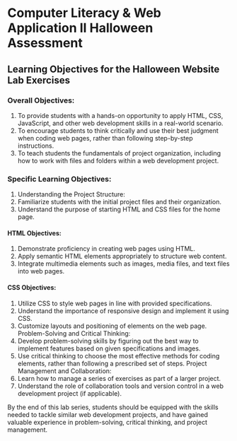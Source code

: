 # Computer Literacy & Web Application II Halloween Assessment

## Learning Objectives for the Halloween Website Lab Exercises
### Overall Objectives:
1. To provide students with a hands-on opportunity to apply HTML, CSS, JavaScript, and other
web development skills in a real-world scenario.
2. To encourage students to think critically and use their best judgment when coding web pages,
rather than following step-by-step instructions.
3. To teach students the fundamentals of project organization, including how to work with files
and folders within a web development project.

### Specific Learning Objectives:
1. Understanding the Project Structure:
2. Familiarize students with the initial project files and their organization.
3. Understand the purpose of starting HTML and CSS files for the home page.

#### HTML Objectives:
1. Demonstrate proficiency in creating web pages using HTML.
2. Apply semantic HTML elements appropriately to structure web content.
3. Integrate multimedia elements such as images, media files, and text files into web pages.

#### CSS Objectives:
1. Utilize CSS to style web pages in line with provided specifications.
1. Understand the importance of responsive design and implement it using CSS.
1. Customize layouts and positioning of elements on the web page.
Problem-Solving and Critical Thinking:
1. Develop problem-solving skills by figuring out the best way to implement features based on
given specifications and images.
2. Use critical thinking to choose the most effective methods for coding elements, rather than
following a prescribed set of steps.
Project Management and Collaboration:
1. Learn how to manage a series of exercises as part of a larger project.
2. Understand the role of collaboration tools and version control in a web development project
(if applicable).

By the end of this lab series, students should be equipped with the skills needed to tackle similar
web development projects, and have gained valuable experience in problem-solving, critical
thinking, and project management.
